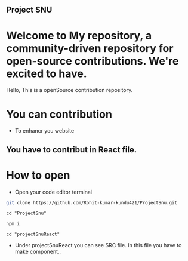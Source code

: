 ## Project SNU

# Welcome  to My repository, a community-driven repository for open-source contributions. We're excited to have.

Hello,
This is a openSource contribution repository.

# You can contribution 
* To enhancr you website


## You have to contribut in React file. 

# How to open
* Open your code editor terminal

```bash
git clone https://github.com/Rohit-kumar-kundu421/ProjectSnu.git 
 ```
```
cd "ProjectSnu"
```
```
npm i
```
```
cd "projectSnuReact"
```
* Under projectSnuReact you can see SRC file. In this file you have to make component..
